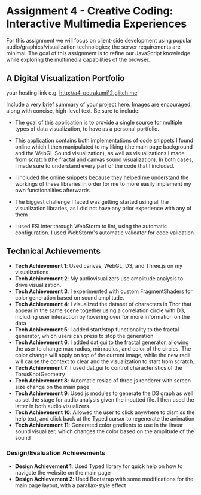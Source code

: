 Assignment 4 - Creative Coding: Interactive Multimedia Experiences
===

For this assignment we will focus on client-side development using popular audio/graphics/visualization technologies; the server requirements are minimal. The goal of this assignment is to refine our JavaScript knowledge while exploring the multimedia capabilities of the browser.


## A Digital Visualization Portfolio

your hosting link e.g. http://a4-petrakumi12.glitch.me

Include a very brief summary of your project here. Images are encouraged, along with concise, high-level text. Be sure to include:

- The goal of this application is to provide a single source for multiple types of data visualization, to have as a personal portfolio.
- This application contains both implementations of code snippets I found online which I then manipulated to my liking
 (the main page background and the WebGL Sound visualization), as well as visualizations I made from scratch 
 (the fractal and canvas sound visualization). In both cases, I made sure to understand every part of the code that I included.
- I included the online snippets because they helped me understand the workings of these libraries in order for me to 
more easily implement my own functionalities afterwards
- The biggest challenge I faced was getting started using all the visualization libraries, as I did not have any prior experience with any of them

- I used ESLinter through WebStorm to lint, using the automatic configuration. I used WebStorm's automatic validator for code validation


## Technical Achievements
- **Tech Achievement 1**: Used canvas, WebGL, D3, and Three.js on my visualizations
- **Tech Achievement 2**: My audiovisualizers use amplitude analysis to drive visualization.
- **Tech Achievement 3**: I experimented with custom FragmentShaders for color generation based on sound amplitude. 
- **Tech Achievement 4**: I visualized the dataset of characters in Thor that appear in the same scene together using a 
correlation circle with D3, including user interaction by hovering over for more information on the data
- **Tech Achievement 5**: I added start/stop functionality to the fractal generator, which users can press to stop the generation
- **Tech Achievement 6**: I added dat.gui to the fractal generator, allowing the user to change max radius, min radius,
 and color of the circles. The color change will apply on top of the current image, while the new radii will cause the 
 context to clear and the visualization to start from scratch.
- **Tech Achievement 7**: I used dat.gui to control characteristics of the TorusKnotGeometry
- **Tech Achievement 8**: Automatic resize of three js renderer with screen size change on the main page
- **Tech Achievement 9**: Used js modules to generate the D3 graph as well as set the stage for audio analysis given the
 inputted file. I then used the latter in both audio visualizers.
- **Tech Achievement 10**: Allowed the user to click anywhere to dismiss the help text, and click back at the Typed 
cursor to regenerate the animation
- **Tech Achievement 11**: Generated color gradients to use in the linear sound visualizer, which changes 
the color based on the amplitude of the sound

### Design/Evaluation Achievements
- **Design Achievement 1**: Used Typed library for quick help on how to navigate the website on the main page
- **Design Achievement 2**: Used Bootstrap with some modifications for the main page layout, with a parallax-style effect



